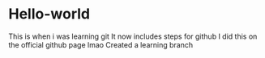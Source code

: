 # Hello-world
This is when i was learning git
It now includes steps for github
I did this on the official github page lmao
Created a learning branch
